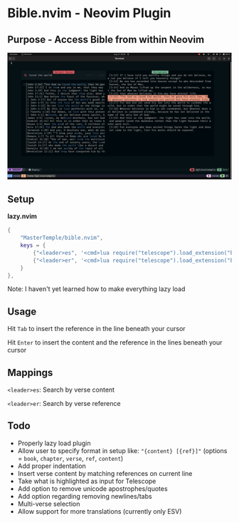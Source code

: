 # Bible.nvim - Neovim Plugin

## Purpose - Access Bible from within Neovim

![search_example.png](search_example.png)

## Setup

**lazy.nvim**

```lua
{
	"MasterTemple/bible.nvim",
	keys = {
		{"<leader>es", '<cmd>lua require("telescope").load_extension("bible")\n<cmd>Telescope bible<CR>', desc = "Search by verse content" },
		{"<leader>er", '<cmd>lua require("telescope").load_extension("bible_ref")\n<cmd>Telescope bible_ref<CR>', desc = "Search by verse reference" },
	}
},
```

Note: I haven't yet learned how to make everything lazy load

## Usage

Hit `Tab` to insert the reference in the line beneath your cursor

Hit `Enter` to insert the content and the reference in the lines beneath your cursor

## Mappings

`<leader>es`: Search by verse content

`<leader>er`: Search by verse reference

## Todo

- Properly lazy load plugin
- Allow user to specify format in setup like: `"{content} [{ref}]"` (options = `book`, `chapter`, `verse`, `ref`, `content`)
- Add proper indentation
- Insert verse content by matching references on current line
- Take what is highlighted as input for Telescope
- Add option to remove unicode apostrophes/quotes
- Add option regarding removing newlines/tabs
- Multi-verse selection
- Allow support for more translations (currently only ESV)
